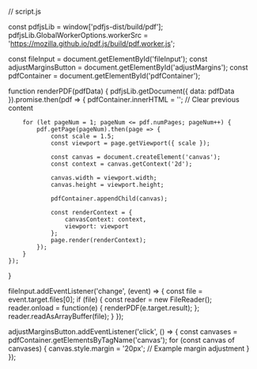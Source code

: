 // script.js

const pdfjsLib = window['pdfjs-dist/build/pdf'];
pdfjsLib.GlobalWorkerOptions.workerSrc = 'https://mozilla.github.io/pdf.js/build/pdf.worker.js';

const fileInput = document.getElementById('fileInput');
const adjustMarginsButton = document.getElementById('adjustMargins');
const pdfContainer = document.getElementById('pdfContainer');

function renderPDF(pdfData) {
    pdfjsLib.getDocument({ data: pdfData }).promise.then(pdf => {
        pdfContainer.innerHTML = ''; // Clear previous content

        for (let pageNum = 1; pageNum <= pdf.numPages; pageNum++) {
            pdf.getPage(pageNum).then(page => {
                const scale = 1.5;
                const viewport = page.getViewport({ scale });

                const canvas = document.createElement('canvas');
                const context = canvas.getContext('2d');

                canvas.width = viewport.width;
                canvas.height = viewport.height;

                pdfContainer.appendChild(canvas);

                const renderContext = {
                    canvasContext: context,
                    viewport: viewport
                };
                page.render(renderContext);
            });
        }
    });
}

fileInput.addEventListener('change', (event) => {
    const file = event.target.files[0];
    if (file) {
        const reader = new FileReader();
        reader.onload = function(e) {
            renderPDF(e.target.result);
        };
        reader.readAsArrayBuffer(file);
    }
});

adjustMarginsButton.addEventListener('click', () => {
    const canvases = pdfContainer.getElementsByTagName('canvas');
    for (const canvas of canvases) {
        canvas.style.margin = '20px'; // Example margin adjustment
    }
});
